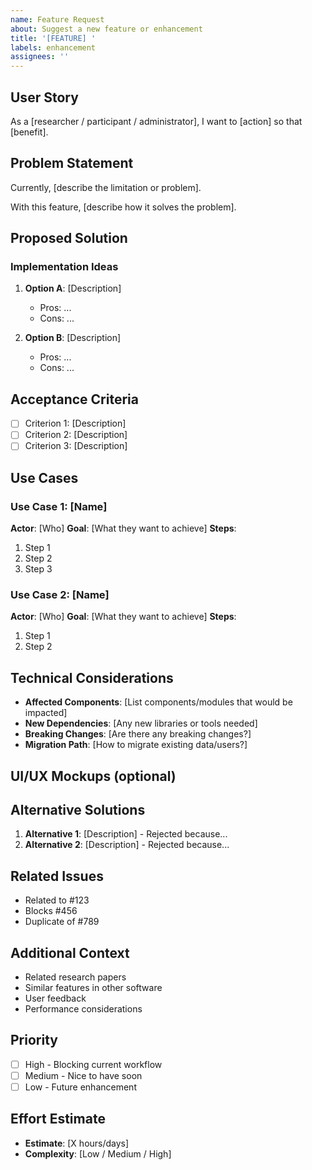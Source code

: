 ```yaml
---
name: Feature Request
about: Suggest a new feature or enhancement
title: '[FEATURE] '
labels: enhancement
assignees: ''
---
```


## User Story

<!-- As a [user type], I want [goal] so that [benefit] -->

As a [researcher / participant / administrator], I want to [action] so that [benefit].

## Problem Statement

<!-- What problem does this feature solve? -->
<!-- Why is this feature needed? -->

Currently, [describe the limitation or problem].

With this feature, [describe how it solves the problem].

## Proposed Solution

<!-- Describe your proposed solution -->

### Implementation Ideas

1. **Option A**: [Description]
   - Pros: ...
   - Cons: ...

2. **Option B**: [Description]
   - Pros: ...
   - Cons: ...

## Acceptance Criteria

<!-- What criteria must be met for this feature to be considered complete? -->

- [ ] Criterion 1: [Description]
- [ ] Criterion 2: [Description]
- [ ] Criterion 3: [Description]

## Use Cases

### Use Case 1: [Name]
**Actor**: [Who]
**Goal**: [What they want to achieve]
**Steps**:
1. Step 1
2. Step 2
3. Step 3

### Use Case 2: [Name]
**Actor**: [Who]
**Goal**: [What they want to achieve]
**Steps**:
1. Step 1
2. Step 2

## Technical Considerations

<!-- If you have ideas about implementation -->

- **Affected Components**: [List components/modules that would be impacted]
- **New Dependencies**: [Any new libraries or tools needed]
- **Breaking Changes**: [Are there any breaking changes?]
- **Migration Path**: [How to migrate existing data/users?]

## UI/UX Mockups (optional)

<!-- If you have mockups, sketches, or wireframes -->

## Alternative Solutions

<!-- Have you considered alternative approaches? -->

1. **Alternative 1**: [Description] - Rejected because...
2. **Alternative 2**: [Description] - Rejected because...

## Related Issues

<!-- Link to related issues or discussions -->
- Related to #123
- Blocks #456
- Duplicate of #789

## Additional Context

<!-- Add any other context, background, or references -->

- Related research papers
- Similar features in other software
- User feedback
- Performance considerations

## Priority

<!-- Help us understand urgency -->

- [ ] High - Blocking current workflow
- [ ] Medium - Nice to have soon
- [ ] Low - Future enhancement

## Effort Estimate

<!-- Approximate effort in hours/days -->
- **Estimate**: [X hours/days]
- **Complexity**: [Low / Medium / High]


